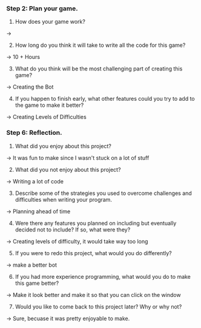 ### Step 2: Plan your game.

1. How does your game work?

→

2. How long do you think it will take to write all the code for this game?

→ 10 + Hours

3. What do you think will be the most challenging part of creating this game?

→ Creating the Bot

4. If you happen to finish early, what other features could you try to add to the game to make it better?

→ Creating Levels of Difficulties

### Step 6: Reflection.

1. What did you enjoy about this project?

→ It was fun to make since I wasn't stuck on a lot of stuff

2. What did you not enjoy about this project?

→ Writing a lot of code

3. Describe some of the strategies you used to overcome challenges and difficulties when writing your program.

→ Planning ahead of time

4. Were there any features you planned on including but eventually decided not to include? If so, what were they?

→ Creating levels of difficulty, it would take way too long

5. If you were to redo this project, what would you do differently?

→ make a better bot

6. If you had more experience programming, what would you do to make this game better?

→ Make it look better and make it so that you can click on the window

7. Would you like to come back to this project later? Why or why not?

→ Sure, becuase it was pretty enjoyable to make.
